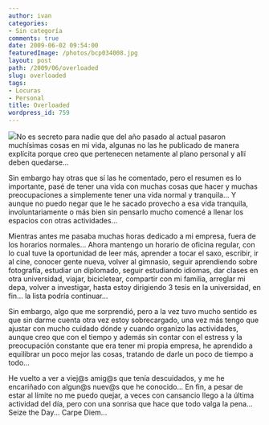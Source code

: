 ```yaml
---
author: ivan
categories:
- Sin categoría
comments: true
date: 2009-06-02 09:54:00
featuredImage: /photos/bcp034008.jpg
layout: post
path: /2009/06/overloaded
slug: overloaded
tags:
- Locuras
- Personal
title: Overloaded
wordpress_id: 759
---
```


[![](/photos/bcp034008.jpg)](https://3.bp.blogspot.com/_T2UWuNJg3dQ/SiU9Yw84WLI/AAAAAAAABiA/N04oWIqSbVI/s1600-h/bcp034008.jpg)No es secreto para nadie que del año pasado al actual pasaron muchísimas cosas en mi vida, algunas no las he publicado de manera explícita porque creo que pertenecen netamente al plano personal y allí deben quedarse...

Sin embargo hay otras que sí las he comentado, pero el resumen es lo importante, pasé de tener una vida con muchas cosas que hacer y muchas preocupaciones a simplemente tener una vida normal y tranquila... Y aunque no puedo negar que le he sacado provecho a esa vida tranquila, involuntariamente o más bien sin pensarlo mucho comencé a llenar los espacios con otras actividades...

Mientras antes me pasaba muchas horas dedicado a mi empresa, fuera de los horarios normales... Ahora mantengo un horario de oficina regular, con lo cual tuve la oportunidad de leer más, aprender a tocar el saxo, escribir, ir al cine, conocer gente nueva, volver al gimnasio, seguir aprendiendo sobre fotografía, estudiar un diplomado, seguir estudiando idiomas, dar clases en otra universidad, viajar, bicicletear, compartir con mi familia, arreglar mi depa, volver a investigar, hasta estoy dirigiendo 3 tesis en la universidad, en fin... la lista podría continuar...

Sin embargo, algo que me sorprendió, pero a la vez tuvo mucho sentido es que sin darme cuenta otra vez estoy sobrecargado, una vez más tengo que ajustar con mucho cuidado dónde y cuando organizo las actividades, aunque creo que con el tiempo y además sin contar con el estress y la preocupación constante que era tener mi propia empresa, he aprendido a equilibrar un poco mejor las cosas, tratando de darle un poco de tiempo a todo...

He vuelto a ver a viej@s amig@s que tenía descuidados, y me he encariñado con algun@s nuev@s que he conocido... En fin, a pesar de estar al límite no me puedo quejar, a veces con cansancio llego a la última actividad del día, pero con una sonrisa que hace que todo valga la pena... Seize the Day... Carpe Diem...